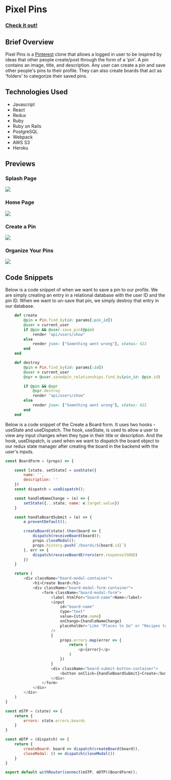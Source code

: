 # Pixel Pins
### [Check it out!](https://pixel-pins.herokuapp.com/#/)

## Brief Overview
Pixel Pins is a [Pinterest](https://www.pinterest.com/) clone that allows a logged in user to be inspired by ideas that other people create/post through the form of a 'pin'. A pin contains an image, title, and description. Any user can create a pin and save other people's pins to their profile. They can also create boards that act as 'folders' to categorize their saved pins.

## Technologies Used

- Javascript
- React
- Redux
- Ruby
- Ruby on Rails
- PostgreSQL
- Webpack
- AWS S3
- Heroku

## Previews

### Splash Page

![](./app/assets/images/splash-page-gif.gif)

### Home Page

![](./app/assets/images/home-page-gif.gif)

### Create a Pin

![](./app/assets/images/create-pin-gif.gif)

### Organize Your Pins

![](./app/assets/images/create-board-gif.gif)

## Code Snippets

Below is a code snippet of when we want to save a pin to our profile. We are simply creating an entry in a relational database with the user ID and the pin ID. When we want to un-save that pin, we simply destroy that entry in our database.

```ruby
    def create
        @pin = Pin.find_by(id: params[:pin_id])
        @user = current_user
        if @pin && @user.save_pin(@pin)
            render "api/users/show"
        else
            render json: ["Something went wrong"], status: 422
        end
    end

    def destroy
        @pin = Pin.find_by(id: params[:id])
        @user = current_user
        @spr = @user.savedpin_relationships.find_by(pin_id: @pin.id)

        if @pin && @spr
            @spr.destroy
            render "api/users/show"
        else
            render json: ["Something went wrong"], status: 422
        end
    end
```

Below is a code snippet of the Create a Board form. It uses two hooks - useState and useDispatch. The hook, useState, is used to allow a user to view any input changes when they type in their title or description. And the hook, useDispatch, is used when we want to dispatch the board object to our redux state manager after creating the board in the backend with the user's inputs.

```javascript
const BoardForm = (props) => {

    const [state, setState] = useState({
        name: '',
        description: ''
    })
    const dispatch = useDispatch();

    const handleNameChange = (e) => {
        setState({...state, name: e.target.value})
    }

    const handleBoardSubmit = (e) => {
        e.preventDefault();

        createBoard(state).then(board => {
            dispatch(receiveBoard(board));
            props.closeModal();
            props.history.push(`/boards/${board.id}`)
        }, err => {
            dispatch(receiveBoardErrors(err.responseJSON))
        })
    }

    return (
        <div className="board-modal-container">
            <h1>Create Board</h1>
            <div className="board-modal-form-container">
                <form className="board-modal-form">
                    <label htmlFor="board-name">Name</label>
                    <input
                        id="board-name"
                        type="text"
                        value={state.name}
                        onChange={handleNameChange}
                        placeholder='Like "Places to Go" or "Recipes to Make"'
                    />
                    {
                        props.errors.map(error => {
                            return (
                                <p>{error}</p>
                            )
                        })
                    }
                    <div className="board-submit-button-container">
                        <button onClick={handleBoardSubmit}>Create</button>
                    </div>
                </form>
            </div>
        </div>
    )
}

const mSTP = (state) => {
    return {
        errors: state.errors.boards
    }
}

const mDTP = (dispatch) => {
    return {
        createBoard: board => dispatch(createBoard(board)),
        closeModal: () => dispatch(closeModal())
    }
}

export default withRouter(connect(mSTP, mDTP)(BoardForm));
```
